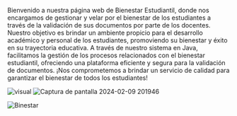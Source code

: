 Bienvenido a nuestra página web de Bienestar Estudiantil, donde nos encargamos de gestionar
y velar por el bienestar de los estudiantes a través de la validación de sus documentos por
parte de los docentes. Nuestro objetivo es brindar un ambiente propicio para el desarrollo
académico y personal de los estudiantes, promoviendo su bienestar y éxito en su
trayectoria educativa.
A través de nuestro sistema en Java, facilitamos la gestión de los procesos relacionados
con el bienestar estudiantil, ofreciendo una plataforma eficiente y segura para la validación
de documentos. ¡Nos comprometemos a brindar un servicio de calidad para
garantizar el bienestar de todos los estudiantes!

![visual](https://github.com/JeffersonCartagena/Proyecto5BSoftware/assets/159655177/c6a06741-b672-4268-8ab5-db4ec7f200d5)
![Captura de pantalla 2024-02-09 201946](https://github.com/JeffersonCartagena/Proyecto5BSoftware/assets/159655177/9ddc45bb-4a60-4b94-a498-dbf29e41536c)

![Binestar](https://github.com/JeffersonCartagena/Proyecto5BSoftware/assets/159655177/b03f8b94-cdb1-4bb4-96a0-f1f6a3cefb13)
